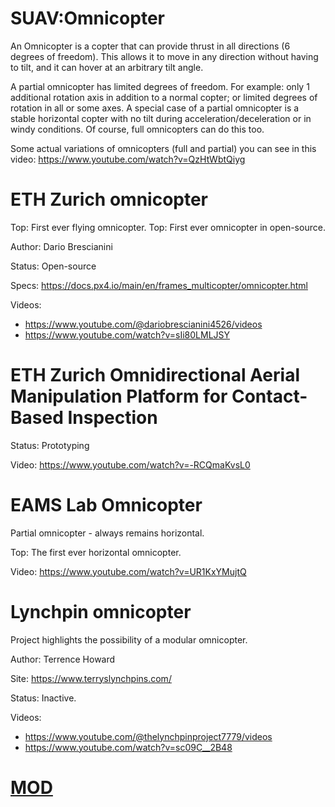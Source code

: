 SUAV:Omnicopter
===============

An Omnicopter is a copter that can provide thrust in all directions (6 degrees of freedom).
This allows it to move in any direction without having to tilt, and it can hover at an arbitrary tilt angle.

A partial omnicopter has limited degrees of freedom. For example:
only 1 additional rotation axis in addition to a normal copter; or limited degrees of rotation in all or some axes.
A special case of a partial omnicopter is a stable horizontal copter with no tilt during acceleration/deceleration or in windy conditions.
Of course, full omnicopters can do this too.

Some actual variations of omnicopters (full and partial) you can see in this video:
https://www.youtube.com/watch?v=QzHtWbtQiyg


# ETH Zurich omnicopter

Top: First ever flying omnicopter.
Top: First ever omnicopter in open-source.

Author: Dario Brescianini

Status: Open-source

Specs: https://docs.px4.io/main/en/frames_multicopter/omnicopter.html

Videos:
- https://www.youtube.com/@dariobrescianini4526/videos
- https://www.youtube.com/watch?v=sIi80LMLJSY



# ETH Zurich Omnidirectional Aerial Manipulation Platform for Contact-Based Inspection

Status: Prototyping

Video: https://www.youtube.com/watch?v=-RCQmaKvsL0



# EAMS Lab Omnicopter

Partial omnicopter - always remains horizontal.

Top: The first ever horizontal omnicopter.

Video: https://www.youtube.com/watch?v=UR1KxYMujtQ



# Lynchpin omnicopter

Project highlights the possibility of a modular omnicopter.

Author: Terrence Howard

Site: https://www.terryslynchpins.com/

Status: Inactive.

Videos:
- https://www.youtube.com/@thelynchpinproject7779/videos
- https://www.youtube.com/watch?v=sc09C__2B48



# [MOD](../MOD/readme.md)